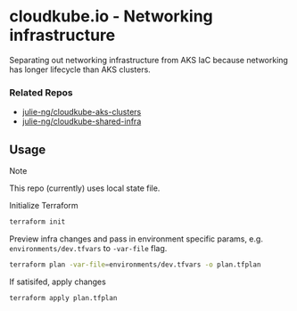 # cloudkube.io - Networking infrastructure

Separating out networking infrastructure from AKS IaC because networking has longer lifecycle than AKS clusters.

### Related Repos

- [julie-ng/cloudkube-aks-clusters](https://github.com/julie-ng/cloudkube-aks-clusters) 
- [julie-ng/cloudkube-shared-infra](https://github.com/julie-ng/cloudkube-shared-infra) 

## Usage

> [!NOTE]
> This repo (currently) uses local state file.

Initialize Terraform

```bash
terraform init
```

Preview infra changes and pass in environment specific params, e.g. `environments/dev.tfvars` to `-var-file` flag.

```bash
terraform plan -var-file=environments/dev.tfvars -o plan.tfplan
```

If satisifed, apply changes

```bash
terraform apply plan.tfplan
```